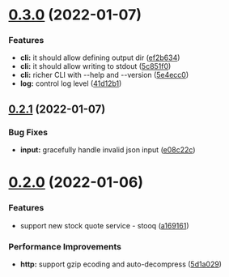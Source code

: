 # [0.3.0](https://github.com/mrl5/rs-tickers/compare/v0.2.1...v0.3.0) (2022-01-07)


### Features

* **cli:** it should allow defining output dir ([ef2b634](https://github.com/mrl5/rs-tickers/commit/ef2b6341a8bcc671cbd843e21a1266019c66a320))
* **cli:** it should allow writing to stdout ([5c851f0](https://github.com/mrl5/rs-tickers/commit/5c851f0f6199dd9e85d0f120878766e5d7fbee5b))
* **cli:** richer CLI with --help and --version ([5e4ecc0](https://github.com/mrl5/rs-tickers/commit/5e4ecc096083222b83affa8058bbcb65dac35c9e))
* **log:** control log level ([41d12b1](https://github.com/mrl5/rs-tickers/commit/41d12b1765b201cdf9834f00b1b6be0a53a70cef))



## [0.2.1](https://github.com/mrl5/rs-tickers/compare/v0.2.0...v0.2.1) (2022-01-07)


### Bug Fixes

* **input:** gracefully handle invalid json input ([e08c22c](https://github.com/mrl5/rs-tickers/commit/e08c22ce319516da1b2a6d906a2e2aa4b15c30c1))



# [0.2.0](https://github.com/mrl5/rs-tickers/compare/v0.1.0...v0.2.0) (2022-01-06)


### Features

* support new stock quote service - stooq ([a169161](https://github.com/mrl5/rs-tickers/commit/a16916144156dc7ad23e67b96a4f0eb793501b50))


### Performance Improvements

* **http:** support gzip ecoding and auto-decompress ([5d1a029](https://github.com/mrl5/rs-tickers/commit/5d1a029d68e47f1f68eff064954883e684129bbf))




